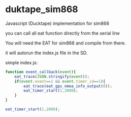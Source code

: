# duktape_sim868
Javascript (Ducktape) implementation for sim868

you can call all eat function directly from the serial line

You will need the EAT for sim868 and compile from there.

it will autorun the index.js file in the SD.

simple index.js:
```javascript
function event_callback(event){
	eat_trace(JSON.stringify(event));
	if(event.event==1 && event.timer_id==1){
		eat_trace(eat_gps_nmea_info_output(0));
		eat_timer_start(1,2000);
	}
}

eat_timer_start(1,2000);
```
